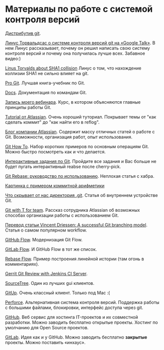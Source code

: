# Материалы по работе с системой контроля версий
[Дистрибутив git](https://git-scm.com/). 

[Линус Торвальдсаc о системе контроля версий git на «Google Talk»](http://lib.custis.ru/%D0%9B%D0%B8%D0%BD%D1%83%D1%81_%D0%A2%D0%BE%D1%80%D0%B2%D0%B0%D0%BB%D1%8C%D0%B4%D1%81_%D0%BE_GIT_%D0%BD%D0%B0_Google_Talks). В нем Линус рассказывает, почему он решил написать свою систему контроля версий и почему она получилась лучше всех. Забавное видео:)

[Linus Torvalds about SHA1 collision](https://plus.google.com/+LinusTorvalds/posts/7tp2gYWQugL) Линус о том, что нахождение коллизии SHA1 не сильно влияет на git.

[Pro Git](https://git-scm.com/book/ru/v2/). Лучшая книга-учебник по Git.

[Docs](https://git-scm.com/docs). Документация по командам Git.

[Запись моего вебинара](https://vk.com/ashushunov?w=wall16805561_387%2Fall). Курс, в котором объясняются главные принципы работы Git. 

[Tutorial от Atlassian](https://www.atlassian.com/git/tutorials/). Очень хороший туториал. Покрывает темы от "как сделать коммит" до "как найти его в reflog".

[Блог компании Atlassian](https://www.atlassian.com/blog/git). Содержит массу отличных статей о работе с Git. Возможности, организация работ, опыт использования.

[Git How To](https://githowto.com/ru). Набор коротких примеров по основным операциям Git. Можно быстро посмотреть как и что делается.

[Интерактивные задания по Git](http://learngitbranching.js.org/index.html). Пройдите все задания и Вас больше не будет пугать интерактивный reabse после cherry-pick.

[Git Rebase: руководство по использованию](https://habrahabr.ru/post/161009/). Неплохая статья с хабра.

[Картинка с примером коммитной арифметики](files/links_to_commits.png) 

[Что скрывает от нас директория .git](http://habrahabr.ru/post/143079/). Статья об внутреннем устройстве Git.

[Git with T for team](http://blogs.atlassian.com/2013/12/git-t-team/). Рассказ сотрудника Atlassian об возможных способах организации работы с использованием Git.

[Перевод статьи Vincent Driessen: A successful Git branching model](https://habrahabr.ru/post/106912/). Статья о самом популярном workflow.

[GitHub Flow](https://habrahabr.ru/post/189046/). Модернизация Git Flow.  

[GitLab Flow](https://habrahabr.ru/company/softmart/blog/316686/). И GitHub Flow в тот же список. 

[Rebase Flow](https://habrahabr.ru/company/at_consulting/blog/283326/). Пример построения линейной истории  (там огонь в комментариях).

[Gerrit Git Review with Jenkins CI Server](http://alblue.bandlem.com/2011/02/gerrit-git-review-with-jenkins-ci.html).

[SourceTree](https://www.sourcetreeapp.com/). Один из лучших gui клиентов.

[GitUp](http://gitup.co/). Очень классный клиент. Только под Mac :(
 
[Perforce](https://www.perforce.com/). Альтернативная система контроля версий. Поддержка работы с большими файлами, блокировки, интерфейс доступа через git.

[GitHub](https://github.com/). Веб сервис для хостинга IT-проектов и их совместной разработки. Можно заводить бесплатно открытые проекты. Хостинг по умолчанию для Open Source проектов.

[GitLab](https://gitlab.com/). Идея как и у GitHub. Можно заводить бесплатно **закрытые** проекты. Можно поставить «инхаус». 

 
